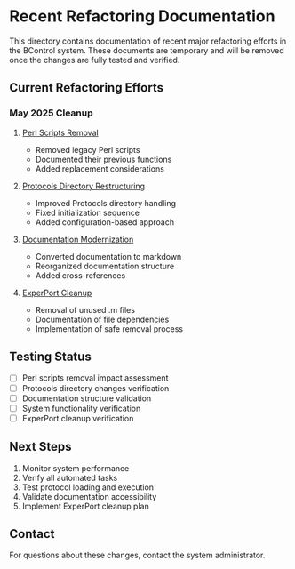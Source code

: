 # Recent Refactoring Documentation

This directory contains documentation of recent major refactoring efforts in the BControl system. These documents are temporary and will be removed once the changes are fully tested and verified.

## Current Refactoring Efforts

### May 2025 Cleanup

1. [Perl Scripts Removal](perl-scripts-removal.md)
   - Removed legacy Perl scripts
   - Documented their previous functions
   - Added replacement considerations

2. [Protocols Directory Restructuring](protocols-restructuring.md)
   - Improved Protocols directory handling
   - Fixed initialization sequence
   - Added configuration-based approach

3. [Documentation Modernization](documentation-modernization.md)
   - Converted documentation to markdown
   - Reorganized documentation structure
   - Added cross-references

4. [ExperPort Cleanup](experport-cleanup.md)
   - Removal of unused .m files
   - Documentation of file dependencies
   - Implementation of safe removal process

## Testing Status

- [ ] Perl scripts removal impact assessment
- [ ] Protocols directory changes verification
- [ ] Documentation structure validation
- [ ] System functionality verification
- [ ] ExperPort cleanup verification

## Next Steps

1. Monitor system performance
2. Verify all automated tasks
3. Test protocol loading and execution
4. Validate documentation accessibility
5. Implement ExperPort cleanup plan

## Contact

For questions about these changes, contact the system administrator. 